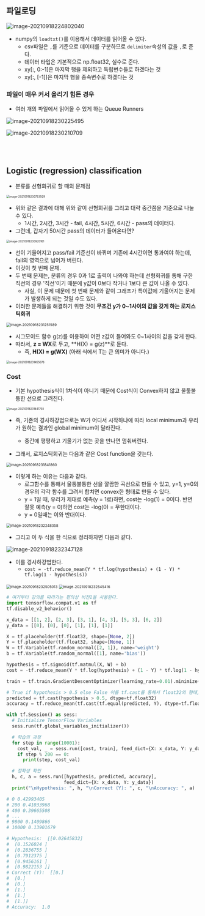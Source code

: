 ## 파일로딩

![image-20210918224802040](2021.09.18_파일로딩_로지스틱회귀.assets/image-20210918224802040.png)

+ numpy의 `loadtxt()`를 이용해서 데이터를 읽어올 수 있다.
  + csv파일은 `,`를 기준으로 데이터를 구분하므로 `delimiter`속성의 값을 `,`로 준다.
  + 데이터 타입은 기본적으로 np.float32, 실수로 준다.
  + xy[:, 0:-1]은 마지막 행을 제외하고 독립변수들로 하겠다는 것
  + xy[:, [-1]]은 마지막 행을 종속변수로 하겠다는 것

### 파일이 매우 커서 올리기 힘든 경우

+ 여러 개의 파일에서 읽어올 수 있게 하는 Queue Runners

![image-20210918230225495](2021.09.18_파일로딩_로지스틱회귀.assets/image-20210918230225495.png)

![image-20210918230210709](2021.09.18_파일로딩_로지스틱회귀.assets/image-20210918230210709.png)

<br/>

<br/>

## Logistic (regression) classification

+ 분류를 선형회귀로 할 때의 문제점

<img src="2021.09.18_파일로딩_로지스틱회귀.assets/image-20210918230753929.png" alt="image-20210918230753929" style="zoom:50%;" />

+ 위와 같은 결과에 대해 위와 같이 선형회귀를 그리고 대략 중간쯤을 기준으로 나눌 수 있다.
  + 1시간, 2시간, 3시간 - fail, 4시간, 5시간, 6시간 - pass의 데이터다.
+ 그런데, 갑자기 50시간 pass의 데이터가 들어온다면?

<img src="2021.09.18_파일로딩_로지스틱회귀.assets/image-20210918230920161.png" alt="image-20210918230920161" style="zoom:50%;" />

+ 선이 기울어지고 pass/fail 기준선이 바뀌며 기존에 4시간이면 통과여야 하는데, fail의 영역으로 넘어가 버린다.
+ 이것이 첫 번째 문제.
+ 두 번째 문제는, 분류의 경우 0과 1로 출력이 나와야 하는데 선형회귀를 통해 구한 직선의 경우 '직선'이기 때문에 y값이 0보다 작거나 1보다 큰 값이 나올 수 있다.
  + 사실, 이 문제 때문에 첫 번째 문제와 같이 그래프가 특이값에 기울어지는 문제가 발생하게 되는 것일 수도 있다.
+ 이러한 문제들을 해결하기 위한 것이 **무조건 y가 0~1사이의 값을 갖게 하는 로지스틱회귀**

<img src="2021.09.18_파일로딩_로지스틱회귀.assets/image-20210918231251589.png" alt="image-20210918231251589" style="zoom: 67%;" />

+ 시그모이드 함수 g(z)를 이용하여 어떤 z값이 들어와도 0~1사이의 값을 갖게 한다.
+ 따라서, **z = WX**로 두고, **H(X) = g(z)**로 둔다.
  + 즉, **H(X) = g(WX)** (아래 식에서 T는 큰 의미가 아니다.)

<img src="2021.09.18_파일로딩_로지스틱회귀.assets/image-20210918231455076.png" alt="image-20210918231455076" style="zoom:50%;" />

### Cost

+ 기본 hypothesis식이 1차식이 아니기 때문에 Cost식이 Convex하지 않고 울툴불퉁한 선으로 그려진다.

<img src="2021.09.18_파일로딩_로지스틱회귀.assets/image-20210918231641793.png" alt="image-20210918231641793" style="zoom:50%;" />

+ 즉, 기존의 경사하강법으로는 W가 어디서 시작하냐에 따라 local minimum과 우리가 원하는 결과인 global minimum이 달라진다.
  + 중간에 평평하고 기울기가 없는 곳을 만나면 멈춰버린다.

+ 그래서, 로지스틱회귀는 다음과 같은 Cost function을 갖는다.

<img src="2021.09.18_파일로딩_로지스틱회귀.assets/image-20210918231841860.png" alt="image-20210918231841860" style="zoom: 67%;" />

+ 이렇게 하는 이유는 다음과 같다.
  + 로그함수를 통해서 울퉁불퉁한 선을 깔끔한 곡선으로 만들 수 있고, y=1, y=0의 경우의 각각 함수를 그려서 합치면 convex한 형태로 만들 수 있다.
  + y = 1일 때, 우리가 제대로 예측(y = 1로)하면, cost는 -log(1) = 0이다. 반면 잘못 예측(y = 0)하면 cost는 -log(0) = 무한대이다.
  + y = 0일때는 이와 반대이다.

<img src="2021.09.18_파일로딩_로지스틱회귀.assets/image-20210918232248358.png" alt="image-20210918232248358" style="zoom:67%;" />

+ 그리고 이 두 식을 한 식으로 정리하자면 다음과 같다.

![image-20210918232347128](2021.09.18_파일로딩_로지스틱회귀.assets/image-20210918232347128.png)

+ 이를 경사하강법한다.
  + `cost = -tf.reduce_mean(Y * tf.log(hypothesis) + (1 - Y) * tf.log(1 - hypothesis))`

<img src="2021.09.18_파일로딩_로지스틱회귀.assets/image-20210918232505013.png" alt="image-20210918232505013" style="zoom:67%;" />

<img src="2021.09.18_파일로딩_로지스틱회귀.assets/image-20210918232545416.png" alt="image-20210918232545416" style="zoom:67%;" />

```python
# 여기부터 강의를 따라가는 편의상 버전1을 사용한다.
import tensorflow.compat.v1 as tf
tf.disable_v2_behavior()

x_data = [[1, 2], [2, 3], [3, 1], [4, 3], [5, 3], [6, 2]]
y_data = [[0], [0], [0], [1], [1], [1]]

X = tf.placeholder(tf.float32, shape=[None, 2])
Y = tf.placeholder(tf.float32, shape=[None, 1])
W = tf.Variable(tf.random_normal([2, 1]), name='weight')
b = tf.Variable(tf.random_normal([1], name='bias'))

hypothesis = tf.sigmoid(tf.matmul(X, W) + b)
cost = -tf.reduce_mean(Y * tf.log(hypothesis) + (1 - Y) * tf.log(1 - hypothesis))

train = tf.train.GradientDescentOptimizer(learning_rate=0.01).minimize(cost)

# True if hypothesis > 0.5 else False 이를 tf.cast를 통해서 float32의 형태, 1.0과 0.0으로 바꿔줌
predicted = tf.cast(hypothesis > 0.5, dtype=tf.float32)
accuracy = tf.reduce_mean(tf.cast(tf.equal(predicted, Y), dtype=tf.float32))

with tf.Session() as sess:
  # Initialize TensorFlow Variables
  sess.run(tf.global_variables_initializer())

  # 학습의 과정
  for step in range(10001):
    cost_val, _ = sess.run([cost, train], feed_dict={X: x_data, Y: y_data})
    if step % 200 == 0:
      print(step, cost_val)

  # 정확성 확인
  h, c, a = sess.run([hypothesis, predicted, accuracy],
                     feed_dict={X: x_data, Y: y_data})
  print("\nHypothesis: ", h, "\nCorrect (Y): ", c, "\nAccuracy: ", a)

# 0 0.42993405
# 200 0.41033968
# 400 0.39665508
# ...
# 9800 0.1409866
# 10000 0.13901679

# Hypothesis:  [[0.02645832]
#  [0.1526024 ]
#  [0.2836755 ]
#  [0.7912375 ]
#  [0.9456161 ]
#  [0.9822153 ]] 
# Correct (Y):  [[0.]
#  [0.]
#  [0.]
#  [1.]
#  [1.]
#  [1.]] 
# Accuracy:  1.0
```

